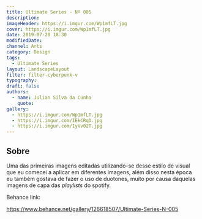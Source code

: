 ```yaml
---
title: Ultimate Series - Nº 005
description:
imageHeader: https://i.imgur.com/Wp1mfLT.jpg
cover: https://i.imgur.com/Wp1mfLT.jpg
date: 2019-07-20 18:30
modifiedDate:
channel: Arts
category: Design
tags:
  - Ultimate Series
layout: LandscapeLayout
filter: filter-cyberpunk-v
typography:
draft: false
authors:
  - name: Julian Silva da Cunha
    quote:
gallery:
  - https://i.imgur.com/Wp1mfLT.jpg
  - https://i.imgur.com/IEkCRqD.jpg
  - https://i.imgur.com/IyVv02T.jpg
---
```


## Sobre

Uma das primeiras imagens editadas utilizando-se desse estilo de visual que eu comecei a aplicar em diferentes imagens, além disso nesta época eu também gostava de fazer o uso de duotones, muito por causa daquelas imagens de capa das _playlists_ do spotify.

Behance link:

https://www.behance.net/gallery/126618507/Ultimate-Series-N-005
